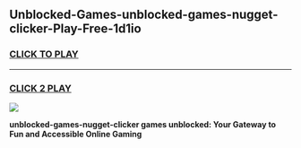 
## Unblocked-Games-unblocked-games-nugget-clicker-Play-Free-1d1io
<h3>
<a href="https://premium76.site?title=unblocked-games-nugget-clicker&ref=20A">CLICK TO PLAY</a></h3>
<hr>

<h3>
<a href="https://premium76.site?title=unblocked-games-nugget-clicker&ref=20A">CLICK 2 PLAY</a>
  
</h3>

<a href="https://premium76.site?title=unblocked-games-nugget-clicker&ref=20A"><img src="https://clearcache.store/games.png"></a>


**unblocked-games-nugget-clicker games unblocked: Your Gateway to Fun and Accessible Online Gaming**
